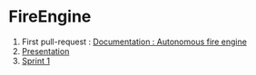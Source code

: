 # FireEngine
1. First pull-request : [Documentation : Autonomous fire engine](https://docs.google.com/document/d/1B5TEYamtymDZnuuXzHS-C2ShTTD0dy00UEkmasEP5Ww/edit)
2. [Presentation](https://docs.google.com/presentation/d/1KDBKusLTK2TazMdOCxztbtafa5uSBxNI286nMscic8E/edit?usp=sharing)
3. [Sprint 1](https://docs.google.com/document/d/1jw_Vzg3irZ3D8cRt8z_xIQA5YlWvf-L_bmeyajdSYw0/edit?usp=sharing)
